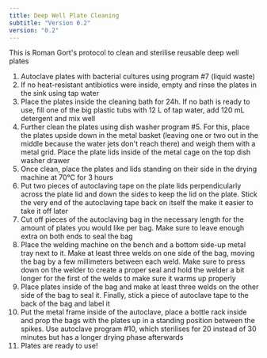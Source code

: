 ```yaml
---
title: Deep Well Plate Cleaning
subtitle: "Version 0.2"
version: "0.2"
---
```


This is Roman Gort's protocol to clean and sterilise reusable deep well plates

1. Autoclave plates with bacterial cultures using program #7 (liquid waste)
2. If no heat-resistant antibiotics were inside, empty and rinse the plates in the sink using tap water
3. Place the plates inside the cleaning bath for 24h. If no bath is ready to use, fill one of the big plastic tubs with 12 L of tap water, add 120 mL detergent and mix well
4. Further clean the plates using dish washer program #5. For this, place the plates upside down in the metal basket (leaving one or two out in the middle because the water jets don't reach there) and weigh them with a metal grid. Place the plate lids inside of the metal cage on the top dish washer drawer
5. Once clean, place the plates and lids standing on their side in the drying machine at 70°C for 3 hours
6. Put two pieces of autoclaving tape on the plate lids perpendicularly across the plate lid and down the sides to keep the lid on the plate. Stick the very end of the autoclaving tape back on itself the make it easier to take it off later
7. Cut off pieces of the autoclaving bag in the necessary length for the amount of plates you would like per bag. Make sure to leave enough extra on both ends to seal the bag
8. Place the welding machine on the bench and a bottom side-up metal tray next to it. Make at least three welds on one side of the bag, moving the bag by a few millimeters between each weld. Make sure to press down on the welder to create a proper seal and hold the welder a bit longer for the first of the welds to make sure it warms up properly
9. Place plates inside of the bag and make at least three welds on the other side of the bag to seal it. Finally, stick a piece of autoclave tape to the back of the bag and label it
10. Put the metal frame inside of the autoclave, place a bottle rack inside and prop the bags with the plates up in a standing position between the spikes. Use autoclave program #10, which sterilises for 20 instead of 30 minutes but has a longer drying phase afterwards
11. Plates are ready to use!
